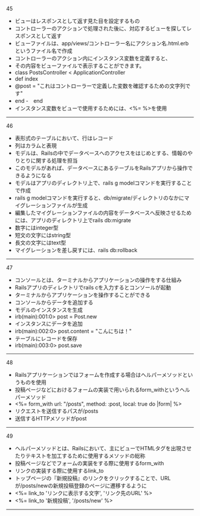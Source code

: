 45
- ビューはレスポンスとして返す見た目を設定するもの
- コントローラーのアクションで処理された後に、対応するビューを探してレスポンスとして返す
- ビューファイルは、app/views/コントローラー名にアクション名.html.erbというファイル名で作成
- コントローラーのアクション内にインスタンス変数を定義すると、
- その内容をビューファイルで表示することができます。
- class PostsController < ApplicationController
-  def index
-  @post = "これはコントローラーで定義した変数を確認するための文字列です"
-  end
-　end
- インスタンス変数をビューで使用するためには、<%= %>を使用
***
46
- 表形式のテーブルにおいて、行はレコード
- 列はカラムと表現
- モデルは、Railsの中でデータベースへのアクセスをはじめとする、情報のやりとりに関する処理を担当
- このモデルがあれば、データベースにあるテーブルをRailsアプリから操作できるようになる
- モデルはアプリのディレクトリ上で、rails g modelコマンドを実行することで作成
- rails g modelコマンドを実行すると、db/migrate/ディレクトリのなかにマイグレーションファイルが生成
- 編集したマイグレーションファイルの内容をデータベースへ反映させるためには、アプリのディレクトリ上でrails db:migrate
- 数字にはinteger型
- 短文の文字にはstring型
- 長文の文字にはtext型
- マイグレーションを差し戻すには、rails db:rollback
***
47
- コンソールとは、ターミナルからアプリケーションの操作をする仕組み
- Railsアプリのディレクトリでrails cを入力するとコンソールが起動
- ターミナルからアプリケーションを操作することができる
- コンソールからデータを追加する
-  モデルのインスタンスを生成
- irb(main):001:0> post = Post.new
-  インスタンスにデータを追加
- irb(main):002:0> post.content = "こんにちは！"
-  テーブルにレコードを保存
- irb(main):003:0> post.save
***
48
- Railsアプリケーションではフォームを作成する場合はヘルパーメソッドというものを使用
- 投稿ページなどにおけるフォームの実装で用いられるform_withというヘルパーメソッド
- <%= form_with url: "/posts", method: :post, local: true do |form| %>
- リクエストを送信するパスが/posts
- 送信するHTTPメソッドがpost
***
49
- ヘルパーメソッドとは、Railsにおいて、主にビューでHTMLタグを出現させたりテキストを加工するために使用するメソッドの総称
- 投稿ページなどでフォームの実装をする際に使用するform_with
- リンクの実装する際に使用するlink_to
- トップページの『新規投稿』のリンクをクリックすることで、URL が/posts/newの新規投稿登録のページに遷移するように
- <%= link_to 'リンクに表示する文字', 'リンク先のURL' %>
- <%= link_to '新規投稿', '/posts/new' %>
***


